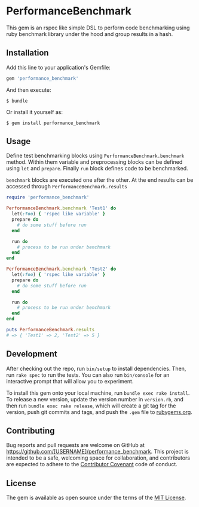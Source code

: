 # PerformanceBenchmark

This gem is an rspec like simple DSL to perform code benchmarking using ruby benchmark library under the hood and group results in a hash.

## Installation

Add this line to your application's Gemfile:

```ruby
gem 'performance_benchmark'
```

And then execute:

    $ bundle

Or install it yourself as:

    $ gem install performance_benchmark

## Usage

Define test benchmarking blocks using `PerformanceBenchmark.benchmark` method. Within them variable and preprocessing blocks can be defined using `let` and `prepare`. Finally `run` block defines code to be benchmarked.

`benchmark` blocks are executed one after the other. At the end results can be accessed through `PerformanceBenchmark.results`

```ruby
require 'performance_benchmark'

PerformanceBenchmark.benchmark 'Test1' do
  let(:foo) { 'rspec like variable' }
  prepare do
    # do some stuff before run
  end

  run do
    # process to be run under benchmark
  end
end

PerformanceBenchmark.benchmark 'Test2' do
  let(:foo) { 'rspec like variable' }
  prepare do
    # do some stuff before run
  end

  run do
    # process to be run under benchmark
  end
end

puts PerformanceBenchmark.results
# => { 'Test1' => 2, 'Test2' => 5 }
```

## Development

After checking out the repo, run `bin/setup` to install dependencies. Then, run `rake spec` to run the tests. You can also run `bin/console` for an interactive prompt that will allow you to experiment.

To install this gem onto your local machine, run `bundle exec rake install`. To release a new version, update the version number in `version.rb`, and then run `bundle exec rake release`, which will create a git tag for the version, push git commits and tags, and push the `.gem` file to [rubygems.org](https://rubygems.org).

## Contributing

Bug reports and pull requests are welcome on GitHub at https://github.com/[USERNAME]/performance_benchmark. This project is intended to be a safe, welcoming space for collaboration, and contributors are expected to adhere to the [Contributor Covenant](contributor-covenant.org) code of conduct.


## License

The gem is available as open source under the terms of the [MIT License](http://opensource.org/licenses/MIT).

